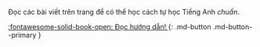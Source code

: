 Đọc các bài viết trên trang để có thể học cách tự học Tiếng Anh *chuẩn*.

[:fontawesome-solid-book-open: Đọc hướng dẫn! ](guide.md){: .md-button .md-button--primary }  